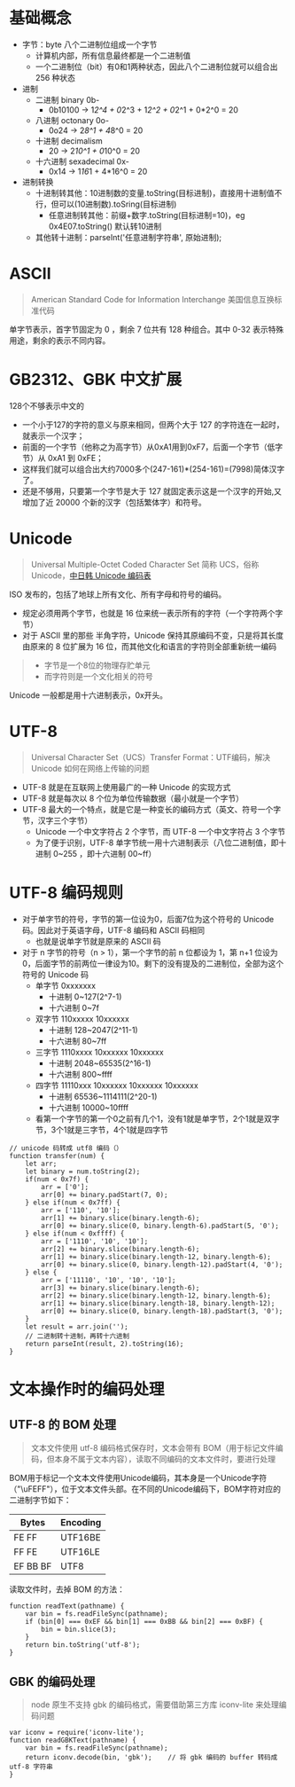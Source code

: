 # 基础概念

- 字节：byte 八个二进制位组成一个字节
    - 计算机内部，所有信息最终都是一个二进制值
    - 一个二进制位（bit）有0和1两种状态，因此八个二进制位就可以组合出 256 种状态
- 进制
    - 二进制 binary 0b-
        - 0b10100 -> 1*2^4 + 0*2^3 + 1*2^2 + 0*2^1 + 0*2^0 = 20
    - 八进制 octonary 0o-
        - 0o24 -> 2*8^1 + 4*8^0 = 20
    - 十进制 decimalism 
        - 20 -> 2*10^1 + 0*10^0 = 20
    - 十六进制 sexadecimal 0x-
        - 0x14 -> 1*16*1 + 4*16^0 = 20
- 进制转换
    - 十进制转其他：10进制数的变量.toString(目标进制)，直接用十进制值不行，但可以(10进制数).toSring(目标进制)
        - 任意进制转其他：前缀+数字.toString(目标进制=10)，eg 0x4E07.toString() 默认转10进制
    - 其他转十进制：parseInt('任意进制字符串', 原始进制);

# ASCII 

> American Standard Code for Information Interchange 美国信息互换标准代码

单字节表示，首字节固定为 0 ，剩余 7 位共有 128 种组合。其中 0-32 表示特殊用途，剩余的表示不同内容。

# GB2312、GBK 中文扩展

128个不够表示中文的

- 一个小于127的字符的意义与原来相同，但两个大于 127 的字符连在一起时，就表示一个汉字；
- 前面的一个字节（他称之为高字节）从0xA1用到0xF7，后面一个字节（低字节）从 0xA1 到 0xFE；
- 这样我们就可以组合出大约7000多个(247-161)*(254-161)=(7998)简体汉字了。
- 还是不够用，只要第一个字节是大于 127 就固定表示这是一个汉字的开始,又增加了近 20000 个新的汉字（包括繁体字）和符号。

# Unicode

> Universal Multiple-Octet Coded Character Set 简称 UCS，俗称 Unicode，[中日韩 Unicode 编码表](http://www.chi2ko.com/tool/CJK.htm)

ISO 发布的，包括了地球上所有文化、所有字母和符号的编码。

- 规定必须用两个字节，也就是 16 位来统一表示所有的字符（一个字符两个字节）
- 对于 ASCII 里的那些 半角字符，Unicode 保持其原编码不变，只是将其长度由原来的 8 位扩展为 16 位，而其他文化和语言的字符则全部重新统一编码

> - 字节是一个8位的物理存贮单元
> - 而字符则是一个文化相关的符号

Unicode 一般都是用十六进制表示，0x开头。

# UTF-8

> Universal Character Set（UCS）Transfer Format：UTF编码，解决 Unicode 如何在网络上传输的问题

- UTF-8 就是在互联网上使用最广的一种 Unicode 的实现方式
- UTF-8 就是每次以 8 个位为单位传输数据（最小就是一个字节）
- UTF-8 最大的一个特点，就是它是一种变长的编码方式（英文、符号一个字节，汉字三个字节）
    - Unicode 一个中文字符占 2 个字节，而 UTF-8 一个中文字符占 3 个字节
    - 为了便于识别，UTF-8 单字节统一用十六进制表示（八位二进制值，即十进制 0~255 ，即十六进制 00~ff）

# UTF-8 编码规则

- 对于单字节的符号，字节的第一位设为0，后面7位为这个符号的 Unicode 码。因此对于英语字母，UTF-8 编码和 ASCII 码相同
    - 也就是说单字节就是原来的 ASCII 码
- 对于 n 字节的符号（n > 1），第一个字节的前 n 位都设为 1，第 n+1 位设为 0，后面字节的前两位一律设为10。剩下的没有提及的二进制位，全部为这个符号的 Unicode 码
    - 单字节 0xxxxxxx
        - 十进制 0~127(2^7-1)
        - 十六进制 0~7f
    - 双字节 110xxxxx 10xxxxxx
        - 十进制 128~2047(2^11-1)
        - 十六进制 80~7ff
    - 三字节 1110xxxx 10xxxxxx 10xxxxxx
        - 十进制 2048~65535(2^16-1)
        - 十六进制 800~ffff
    - 四字节 11110xxx 10xxxxxx 10xxxxxx 10xxxxxx
        - 十进制 65536~1114111(2^20-1)
        - 十六进制 10000~10ffff
    - 看第一个字节的第一个0之前有几个1，没有1就是单字节，2个1就是双字节，3个1就是三字节，4个1就是四字节

```
// unicode 码转成 utf8 编码（）
function transfer(num) {
    let arr;
    let binary = num.toString(2);
    if(num < 0x7f) {
        arr = ['0'];
        arr[0] += binary.padStart(7, 0);
    } else if(num < 0x7ff) {
        arr = ['110', '10'];
        arr[1] += binary.slice(binary.length-6);
        arr[0] += binary.slice(0, binary.length-6).padStart(5, '0');
    } else if(num < 0xffff) {
        arr = ['1110', '10', '10'];
        arr[2] += binary.slice(binary.length-6);
        arr[1] += binary.slice(binary.length-12, binary.length-6);
        arr[0] += binary.slice(0, binary.length-12).padStart(4, '0');
    } else {
        arr = ['11110', '10', '10', '10'];
        arr[3] += binary.slice(binary.length-6);
        arr[2] += binary.slice(binary.length-12, binary.length-6);
        arr[1] += binary.slice(binary.length-18, binary.length-12);
        arr[0] += binary.slice(0, binary.length-18).padStart(3, '0');
    }
    let result = arr.join('');
    // 二进制转十进制，再转十六进制
    return parseInt(result, 2).toString(16);
}
```

# 文本操作时的编码处理

## UTF-8 的 BOM 处理

> 文本文件使用 utf-8 编码格式保存时，文本会带有 BOM（用于标记文件编码，但本身不属于文本内容），读取不同编码的文本文件时，要进行处理

BOM用于标记一个文本文件使用Unicode编码，其本身是一个Unicode字符（"\uFEFF"），位于文本文件头部。在不同的Unicode编码下，BOM字符对应的二进制字节如下：

Bytes  | Encoding
-- | --
FE FF      | UTF16BE
FF FE      | UTF16LE
EF BB BF   | UTF8

读取文件时，去掉 BOM 的方法：
```
function readText(pathname) {
    var bin = fs.readFileSync(pathname);
    if (bin[0] === 0xEF && bin[1] === 0xBB && bin[2] === 0xBF) {
        bin = bin.slice(3);
    }
    return bin.toString('utf-8');
}
```

## GBK 的编码处理

> node 原生不支持 gbk 的编码格式，需要借助第三方库 iconv-lite 来处理编码问题

```
var iconv = require('iconv-lite');
function readGBKText(pathname) {
    var bin = fs.readFileSync(pathname);
    return iconv.decode(bin, 'gbk');    // 将 gbk 编码的 buffer 转码成 utf-8 字符串
}
```